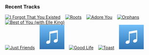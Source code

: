 ### Recent Tracks
[<img src='https://lastfm.freetls.fastly.net/i/u/300x300/f25532a6dbb470caaf9fba23bd9abe71.png' width='16%' height='16%' alt='I Forgot That You Existed'>](https://www.last.fm/music/taylor%2bswift/_/i%2bforgot%2bthat%2byou%2bexisted)&nbsp;&nbsp;&nbsp;&nbsp;[<img src='https://lastfm.freetls.fastly.net/i/u/300x300/62a0bd35bca0fd9b4728de1bad69c7dd.png' width='16%' height='16%' alt='Roots'>](https://www.last.fm/music/valerie%2bbroussard/_/roots)&nbsp;&nbsp;&nbsp;&nbsp;[<img src='https://lastfm.freetls.fastly.net/i/u/300x300/95cb8610a16126a38a6daa4827f9bcd5.png' width='16%' height='16%' alt='Adore You'>](https://www.last.fm/music/maisie%2bpeters/_/adore%2byou)&nbsp;&nbsp;&nbsp;&nbsp;[<img src='https://lastfm.freetls.fastly.net/i/u/300x300/f0ecd43441d96ef383532a3e76d681d9.png' width='16%' height='16%' alt='Orphans'>](https://www.last.fm/music/coldplay/_/orphans)&nbsp;&nbsp;&nbsp;&nbsp;[<img src='https://lastfm.freetls.fastly.net/i/u/300x300/bebdc869c965020095478ad1521bf17e.png' width='16%' height='16%' alt='Best of You (with Elle King)'>](https://www.last.fm/music/andy%2bgrammer/_/best%2bof%2byou%2b%2528with%2belle%2bking%2529)&nbsp;&nbsp;&nbsp;&nbsp;<br>[<img src='https://lastfm.freetls.fastly.net/i/u/300x300/58d1533db43a5e77111ea238d52f633b.png' width='16%' height='16%' alt='Just Friends'>](https://www.last.fm/music/virginia%2bto%2bvegas/_/just%2bfriends)&nbsp;&nbsp;&nbsp;&nbsp;[<img src='https://github.com/atfinke/atfinke/blob/master/placeholder.jpeg?raw=true' width='16%' height='16%' alt='Can You Feel It'>](https://www.last.fm/music/birgir/_/can%2byou%2bfeel%2bit)&nbsp;&nbsp;&nbsp;&nbsp;[<img src='https://lastfm.freetls.fastly.net/i/u/300x300/fb154b48b7b62159f0af55b471d1a24c.png' width='16%' height='16%' alt='Good Life'>](https://www.last.fm/music/mass%2banthem/_/good%2blife)&nbsp;&nbsp;&nbsp;&nbsp;[<img src='https://lastfm.freetls.fastly.net/i/u/300x300/904e7e61911486f44376465e89f785f4.png' width='16%' height='16%' alt='Toast'>](https://www.last.fm/music/smith%2b%2526%2bthell/_/toast)&nbsp;&nbsp;&nbsp;&nbsp;[<img src='https://github.com/atfinke/atfinke/blob/master/placeholder.jpeg?raw=true' width='16%' height='16%' alt='Never Felt A Love Like This (with Hook N Sling) [feat. Dotan]'>](https://www.last.fm/music/galantis/_/never%2bfelt%2ba%2blove%2blike%2bthis%2b%2528with%2bhook%2bn%2bsling%2529%2b%255bfeat.%2bdotan%255d)&nbsp;&nbsp;&nbsp;&nbsp;<br>